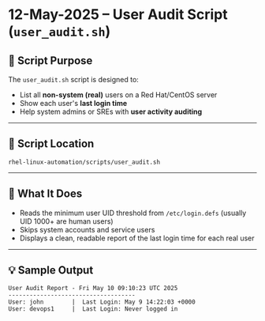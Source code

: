 # 12-May-2025 – User Audit Script (`user_audit.sh`)

## 🔧 Script Purpose

The `user_audit.sh` script is designed to:

* List all **non-system (real)** users on a Red Hat/CentOS server
* Show each user's **last login time**
* Help system admins or SREs with **user activity auditing**

---

## 📁 Script Location

`rhel-linux-automation/scripts/user_audit.sh`

---

## 🧠 What It Does

* Reads the minimum user UID threshold from `/etc/login.defs` (usually UID 1000+ are human users)
* Skips system accounts and service users
* Displays a clean, readable report of the last login time for each real user

---

## 💡 Sample Output

```text
User Audit Report - Fri May 10 09:10:23 UTC 2025
------------------------------------
User: john        |  Last Login: May 9 14:22:03 +0000
User: devops1     |  Last Login: Never logged in
```

